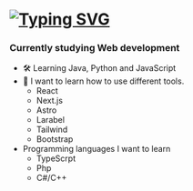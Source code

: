 # [![Typing SVG](https://readme-typing-svg.demolab.com?font=Minecraft&duration=3500&pause=1000&color=FFFFFF&width=435&lines=%C2%A1Welcome!+%F0%9F%91%8B;I'm+Diego)](https://git.io/typing-svg)

### Currently studying Web development
- 🛠️ Learning Java, Python and JavaScript
- 👾 I want to learn how to use different tools.
  - React 
  - Next.js
  - Astro
  - Larabel
  - Tailwind
  - Bootstrap
- Programming languages I want to learn
  - TypeScrpt
  - Php
  - C#/C++
